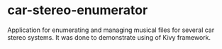 car-stereo-enumerator
=====================

Application for enumerating and managing musical files for several car stereo systems. It was done to demonstrate using of Kivy framework. 
